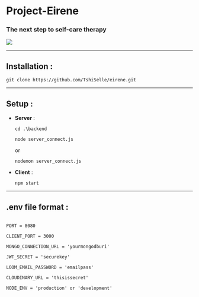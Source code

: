 # Project-Eirene

### The next step to self-care therapy

<img src="https://res.cloudinary.com/cloudloom/image/upload/c_scale,h_200/v1650736199/samples/Profile/eirine_logo-01_msnmlh.jpg"  />

------

## Installation :

```
git clone https://github.com/TshiSelle/eirene.git
```



------

## Setup :

* **Server** :

  ```
  cd .\backend
  
  node server_connect.js
  ```

  or

  ```
  nodemon server_connect.js
  ```

  

- **Client** :

  ```
  npm start
  ```

  

------

## .env file format :

```

PORT = 8080

CLIENT_PORT = 3000

MONGO_CONNECTION_URL = 'yourmongodburi'

JWT_SECRET = 'securekey'

LOOM_EMAIL_PASSWORD = 'emailpass'

CLOUDINARY_URL = 'thisissecret'

NODE_ENV = 'production' or 'development'

```

